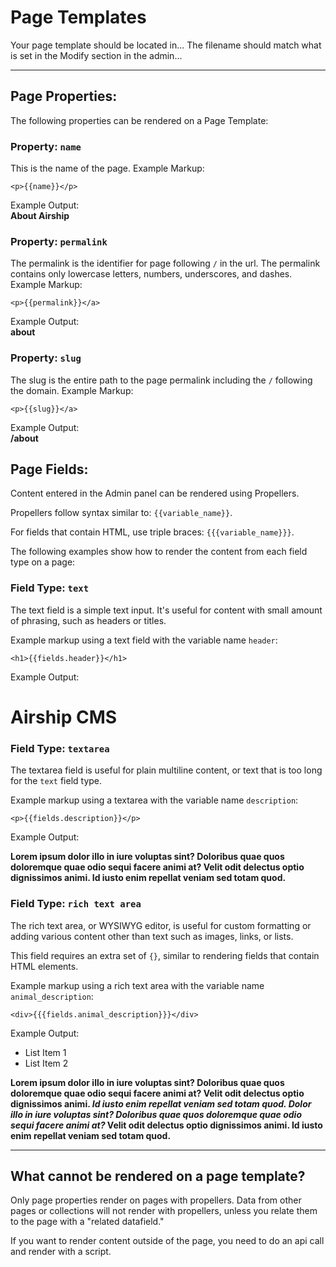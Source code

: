# Page Templates
Your page template should be located in...
The filename should match what is set in the Modify section in the admin...

---

## Page Properties:
The following properties can be rendered on a Page Template:


### Property: `name`
This is the name of the page. Example Markup:
```
<p>{{name}}</p>
```
Example Output:  
**About Airship**  


### Property: `permalink`
The permalink is the identifier for page following `/` in the url. The permalink contains only lowercase letters, numbers, underscores, and dashes. Example Markup:
```
<p>{{permalink}}</a>
```

Example Output:  
**about**


### Property: `slug`
The slug is the entire path to the page permalink including the `/` following the domain. Example Markup:
```
<p>{{slug}}</a>
```

Example Output:  
**/about**


## Page Fields:
Content entered in the Admin panel can be rendered using Propellers.

Propellers follow syntax similar to: `{{variable_name}}`.

For fields that contain HTML, use triple braces: `{{{variable_name}}}`.

The following examples show how to render the content from each field type on a page:


### Field Type: `text`
The text field is a simple text input. It's useful for content with small amount of phrasing, such as headers or titles.

Example markup using a text field with the variable name `header`:
```
<h1>{{fields.header}}</h1>
```

Example Output:
# Airship CMS


### Field Type: `textarea`
The textarea field is useful for plain multiline content, or text that is too long for the `text` field type.

Example markup using a textarea with the variable name `description`:
```
<p>{{fields.description}}</p>
```

Example Output:

**Lorem ipsum dolor illo in iure voluptas sint? Doloribus quae quos doloremque quae odio sequi facere animi at? Velit odit delectus optio dignissimos animi. Id iusto enim repellat veniam sed totam quod.**


### Field Type: `rich text area`
The rich text area, or WYSIWYG editor, is useful for custom formatting or adding various content other than text such as images, links, or lists.

This field requires an extra set of `{}`, similar to rendering fields that contain HTML elements.

Example markup using a rich text area with the variable name `animal_description`:
```
<div>{{{fields.animal_description}}}</div>
```

Example Output:

- List Item 1
- List Item 2

**Lorem ipsum dolor illo in iure voluptas sint? Doloribus quae quos doloremque quae odio sequi facere animi at? Velit odit delectus optio dignissimos animi. *Id iusto enim repellat veniam sed totam quod. Dolor illo in iure voluptas sint? Doloribus quae quos doloremque quae odio sequi facere animi at?* Velit odit delectus optio dignissimos animi. Id iusto enim repellat veniam sed totam quod.**


---

## What cannot be rendered on a page template?
Only page properties render on pages with propellers. Data from other pages or collections will not render with propellers, unless you relate them to the page with a "related datafield."

If you want to render content outside of the page, you need to do an api call and render with a script.
